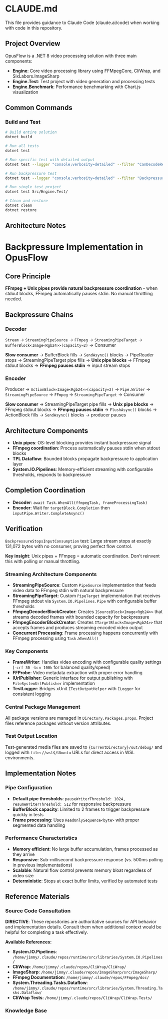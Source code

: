 # CLAUDE.md

This file provides guidance to Claude Code (claude.ai/code) when working with code in this repository.

## Project Overview

OpusFlow is a .NET 8 video processing solution with three main components:
- **Engine**: Core video processing library using FFMpegCore, CliWrap, and SixLabors.ImageSharp
- **Engine.Test**: Test project with video generation and processing tests
- **Engine.Benchmark**: Performance benchmarking with Chart.js visualization

## Common Commands

### Build and Test
```bash
# Build entire solution
dotnet build

# Run all tests  
dotnet test

# Run specific test with detailed output
dotnet test --logger "console;verbosity=detailed" --filter "CanDecodeRedBlueFrames"

# Run backpressure test
dotnet test --logger "console;verbosity=detailed" --filter "BackpressureStopsInputConsumption"

# Run single test project
dotnet test Src/Engine.Test/

# Clean and restore
dotnet clean
dotnet restore
```

## Architecture Notes

# Backpressure Implementation in OpusFlow

## Core Principle
**FFmpeg + Unix pipes provide natural backpressure coordination** - when stdout blocks, FFmpeg automatically pauses stdin. No manual throttling needed.

## Backpressure Chains

### Decoder
`Stream` → `StreamingPipeSource` → `FFmpeg` → `StreamingPipeTarget` → `BufferBlock<Image<Rgb24>>(capacity=2)` → Consumer

**Slow consumer** → BufferBlock fills → `SendAsync()` blocks → PipeReader stops → StreamingPipeTarget pipe fills → **Unix pipe blocks** → FFmpeg stdout blocks → **FFmpeg pauses stdin** → input stream stops

### Encoder  
Producer → `ActionBlock<Image<Rgb24>>(capacity=2)` → `Pipe.Writer` → `StreamingPipeSource` → `FFmpeg` → `StreamingPipeTarget` → Consumer

**Slow consumer** → StreamingPipeTarget pipe fills → **Unix pipe blocks** → FFmpeg stdout blocks → **FFmpeg pauses stdin** → `FlushAsync()` blocks → ActionBlock fills → `SendAsync()` blocks → producer pauses

## Architecture Components
- **Unix pipes**: OS-level blocking provides instant backpressure signal
- **FFmpeg coordination**: Process automatically pauses stdin when stdout blocks
- **TPL Dataflow**: Bounded blocks propagate backpressure to application layer
- **System.IO.Pipelines**: Memory-efficient streaming with configurable thresholds, responds to backpressure

## Completion Coordination
- **Decoder**: `await Task.WhenAll(ffmpegTask, frameProcessingTask)`
- **Encoder**: Wait for `targetBlock.Completion` then `inputPipe.Writer.CompleteAsync()`

## Verification
`BackpressureStopsInputConsumption` test: Large stream stops at exactly 131,072 bytes with no consumer, proving perfect flow control.

**Key insight**: Unix pipes + FFmpeg = automatic coordination. Don't reinvent this with polling or manual throttling.

### Streaming Architecture Components

- **StreamingPipeSource**: Custom `PipeSource` implementation that feeds video data to FFmpeg stdin with natural backpressure
- **StreamingPipeTarget**: Custom `PipeTarget` implementation that receives FFmpeg stdout via `System.IO.Pipelines.Pipe` with configurable buffer thresholds
- **FfmpegDecoderBlockCreator**: Creates `ISourceBlock<Image<Rgb24>>` that streams decoded frames with bounded capacity for backpressure
- **FfmpegEncoderBlockCreator**: Creates `ITargetBlock<Image<Rgb24>>` that accepts frames and produces streaming encoded video output
- **Concurrent Processing**: Frame processing happens concurrently with FFmpeg processing using `Task.WhenAll()`

### Key Components

- **FrameWriter**: Handles video encoding with configurable quality settings (`-crf 30 -b:v 100k` for balanced quality/speed)
- **FFProbe**: Video metadata extraction with proper error handling
- **IUrlPublisher**: Generic interface for output publishing with `FileSystemUrlPublisher` implementation
- **TestLogger**: Bridges xUnit `ITestOutputHelper` with `ILogger` for consistent logging

### Central Package Management
All package versions are managed in `Directory.Packages.props`. Project files reference packages without version attributes.

### Test Output Location
Test-generated media files are saved to `{CurrentDirectory}/out/debug/` and logged with `file://wsl$/Ubuntu` URLs for direct access in WSL environments.

## Implementation Notes

### Pipe Configuration
- **Default pipe thresholds**: `pauseWriterThreshold: 1024, resumeWriterThreshold: 512` for responsive backpressure
- **BufferBlock capacity**: Limited to 2 frames to trigger backpressure quickly in tests
- **Frame processing**: Uses `ReadOnlySequence<byte>` with proper segmented data handling

### Performance Characteristics
- **Memory efficient**: No large buffer accumulation, frames processed as they arrive
- **Responsive**: Sub-millisecond backpressure response (vs. 500ms polling in previous implementations)
- **Scalable**: Natural flow control prevents memory bloat regardless of video size
- **Deterministic**: Stops at exact buffer limits, verified by automated tests

## Reference Materials

### Source Code Consultation
**DIRECTIVE**: These repositories are authoritative sources for API behavior and implementation details. Consult them when additional context would be helpful for completing a task effectively.

**Available References:**
- **System.IO.Pipelines**: `/home/jimmy/.claude/repos/runtime/src/libraries/System.IO.Pipelines/`
- **CliWrap**: `/home/jimmy/.claude/repos/CliWrap/CliWrap/`
- **ImageSharp**: `/home/jimmy/.claude/repos/ImageSharp/src/ImageSharp/`
- **FFmpeg Documentation**: `/home/jimmy/.claude/repos/FFmpeg/doc/`
- **System.Threading.Tasks.Dataflow**: `/home/jimmy/.claude/repos/runtime/src/libraries/System.Threading.Tasks.Dataflow/`
- **CliWrap Tests**: `/home/jimmy/.claude/repos/CliWrap/CliWrap.Tests/`

### Knowledge Base
<!-- Claude: Record specific files and insights you discover for future reference -->